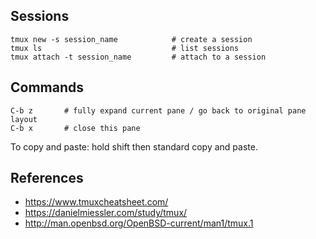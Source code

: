 ## Sessions

```
tmux new -s session_name            # create a session
tmux ls                             # list sessions
tmux attach -t session_name         # attach to a session
```

## Commands

```
C-b z       # fully expand current pane / go back to original pane layout
C-b x       # close this pane
```

To copy and paste: hold shift then standard copy and paste.

## References

- https://www.tmuxcheatsheet.com/
- https://danielmiessler.com/study/tmux/
- http://man.openbsd.org/OpenBSD-current/man1/tmux.1
